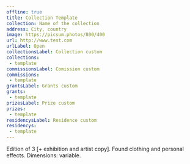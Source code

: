 ```yaml
---
offline: true
title: Collection Template 
collection: Name of the collection
address: City, country
image: https://picsum.photos/800/400
url: http://www.test.com
urlLabel: Open
collectionsLabel: Collection custom
collections:
 - template
commissionsLabel: Comission custom
commissions:
 - template
grantsLabel: Grants custom
grants:
 - template
prizesLabel: Prize custom
prizes:
 - template
residencysLabel: Residence custom
residencys:
 - template
---
```


Edition of 3 [+ exhibition and artist copy].
Found clothing and personal effects.
Dimensions: variable.
